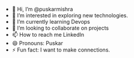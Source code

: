 - 👋 Hi, I’m @puskarmishra
- 👀 I’m interested in exploring new technologies.
- 🌱 I’m currently learning Devops
- 💞️ I’m looking to collaborate on projects
- 📫 How to reach me LinkedIn 
- 😄 Pronouns: Puskar
- ⚡ Fun fact: I want to make connections.

<!---
puskarmishra/puskarmishra is a ✨ special ✨ repository because its `README.md` (this file) appears on your GitHub profile.
You can click the Preview link to take a look at your changes.
--->
